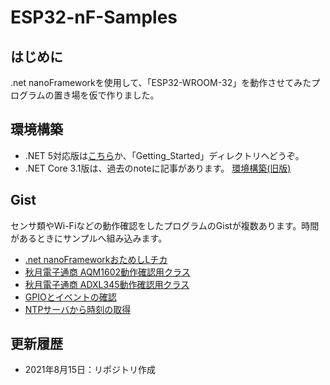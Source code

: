 # ESP32-nF-Samples

## はじめに
.net nanoFrameworkを使用して、「ESP32-WROOM-32」を動作させてみたプログラムの置き場を仮で作りました。

## 環境構築
- .NET 5対応版は[こちら](https://github.com/masi2k203/ESP32-nF-Samples/tree/master/Getting_Started)か、「Getting_Started」ディレクトリへどうぞ。
- .NET Core 3.1版は、過去のnoteに記事があります。
[環境構築(旧版)](https://note.com/ice8550/n/nc29312d23d17)

## Gist
センサ類やWi-Fiなどの動作確認をしたプログラムのGistが複数あります。時間があるときにサンプルへ組み込みます。
- [.net nanoFrameworkおためしLチカ](https://gist.github.com/masi2k203/7a56ec446d0510bac48076a4a039c23a)
- [秋月電子通商 AQM1602動作確認用クラス](https://gist.github.com/masi2k203/26d26f1304aa7d620c6d73ba9d84be7e)
- [秋月電子通商 ADXL345動作確認用クラス](https://gist.github.com/masi2k203/fcf0ad9633525176b66e5bc7ec5f4232)
- [GPIOとイベントの確認](https://gist.github.com/masi2k203/26d26f1304aa7d620c6d73ba9d84be7e)
- [NTPサーバから時刻の取得](https://gist.github.com/masi2k203/e5c5e7c9f5a0a9b33e17fde68bbbc4c6)

## 更新履歴
- 2021年8月15日：リポジトリ作成
